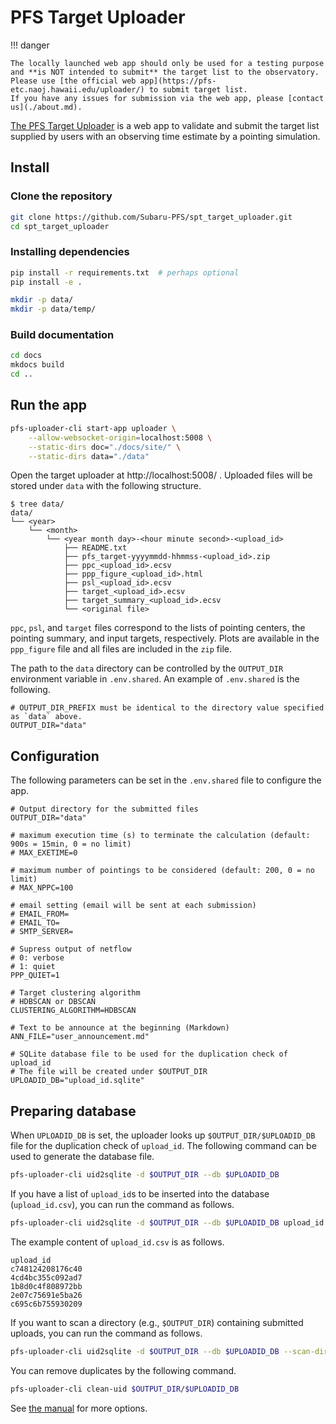 # PFS Target Uploader


!!! danger

    The locally launched web app should only be used for a testing purpose and **is NOT intended to submit** the target list to the observatory.
    Please use [the official web app](https://pfs-etc.naoj.hawaii.edu/uploader/) to submit target list.
    If you have any issues for submission via the web app, please [contact us](./about.md).

[The PFS Target Uploader](https://pfs-etc.naoj.hawaii.edu/uploader/) is a web app to validate and submit the target list supplied by users with an observing time estimate by a pointing simulation.

## Install

### Clone the repository

```sh
git clone https://github.com/Subaru-PFS/spt_target_uploader.git
cd spt_target_uploader
```

### Installing dependencies

```sh
pip install -r requirements.txt  # perhaps optional
pip install -e .

mkdir -p data/
mkdir -p data/temp/
```

### Build documentation

```sh
cd docs
mkdocs build
cd ..
```

## Run the app

```sh
pfs-uploader-cli start-app uploader \
    --allow-websocket-origin=localhost:5008 \
    --static-dirs doc="./docs/site/" \
    --static-dirs data="./data"
```

Open the target uploader at http://localhost:5008/ .
Uploaded files will be stored under `data` with the following structure.

```
$ tree data/
data/
└── <year>
    └── <month>
        └── <year month day>-<hour minute second>-<upload_id>
            ├── README.txt
            ├── pfs_target-yyyymmdd-hhmmss-<upload_id>.zip
            ├── ppc_<upload_id>.ecsv
            ├── ppp_figure_<upload_id>.html
            ├── psl_<upload_id>.ecsv
            ├── target_<upload_id>.ecsv
            ├── target_summary_<upload_id>.ecsv
            └── <original file>
```

`ppc`, `psl`, and `target` files correspond to the lists of pointing centers, the pointing summary, and input targets, respectively.
Plots are available in the `ppp_figure` file and all files are included in the `zip` file.

The path to the `data` directory can be controlled by the `OUTPUT_DIR` environment variable in `.env.shared`. An example of `.env.shared` is the following.

```
# OUTPUT_DIR_PREFIX must be identical to the directory value specified as `data` above.
OUTPUT_DIR="data"
```

## Configuration

The following parameters can be set in the `.env.shared` file to configure the app.

```
# Output directory for the submitted files
OUTPUT_DIR="data"

# maximum execution time (s) to terminate the calculation (default: 900s = 15min, 0 = no limit)
# MAX_EXETIME=0

# maximum number of pointings to be considered (default: 200, 0 = no limit)
# MAX_NPPC=100

# email setting (email will be sent at each submission)
# EMAIL_FROM=
# EMAIL_TO=
# SMTP_SERVER=

# Supress output of netflow
# 0: verbose
# 1: quiet
PPP_QUIET=1

# Target clustering algorithm
# HDBSCAN or DBSCAN
CLUSTERING_ALGORITHM=HDBSCAN

# Text to be announce at the beginning (Markdown)
ANN_FILE="user_announcement.md"

# SQLite database file to be used for the duplication check of upload_id
# The file will be created under $OUTPUT_DIR
UPLOADID_DB="upload_id.sqlite"
```

## Preparing database

When `UPLOADID_DB` is set, the uploader looks up `$OUTPUT_DIR/$UPLOADID_DB` file for the duplication check of `upload_id`.
The following command can be used to generate the database file.

```sh
pfs-uploader-cli uid2sqlite -d $OUTPUT_DIR --db $UPLOADID_DB
```

If you have a list of `upload_id`s to be inserted into the database (`upload_id.csv`), you can run the command as follows.

```sh
pfs-uploader-cli uid2sqlite -d $OUTPUT_DIR --db $UPLOADID_DB upload_id.csv
```

The example content of `upload_id.csv` is as follows.

```csv
upload_id
c748124208176c40
4cd4bc355c092ad7
1b8d0c4f808972bb
2e07c75691e5ba26
c695c6b755930209
```

If you want to scan a directory (e.g., `$OUTPUT_DIR`) containing submitted uploads, you can run the command as follows.

```sh
pfs-uploader-cli uid2sqlite -d $OUTPUT_DIR --db $UPLOADID_DB --scan-dir $OUTPUT_DIR
```

You can remove duplicates by the following command.

```sh
pfs-uploader-cli clean-uid $OUTPUT_DIR/$UPLOADID_DB
```

See [the manual](./cli.md) for more options.
